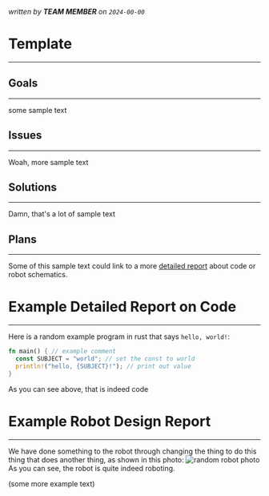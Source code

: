 *written by **TEAM MEMBER** on `2024-00-00`*

# Template
---

## Goals
---
some sample text

## Issues
---
Woah, more sample text

## Solutions
---
Damn, that's a lot of sample text

## Plans
---
Some of this sample text could link to a more [detailed report](detailed-report.md) about code or robot schematics.

# Example Detailed Report on Code

---

Here is a random example program in rust that says `hello, world!`:

```rust
fn main() { // example comment
  const SUBJECT = "world"; // set the const to world
  println!("hello, {SUBJECT}!"); // print out value
}
```

As you can see above, that is indeed code

# Example Robot Design Report

---

We have done something to the robot through changing the thing to do this thing that does another thing, as shown in this photo: ![random robot photo](https://kb.vex.com/hc/article_attachments/4401926548756/image9.jpg) As you can see, the robot is quite indeed roboting.

(some more example text)

